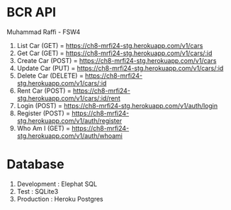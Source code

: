 # BCR API

Muhammad Raffi - FSW4

1. List Car (GET) = https://ch8-mrfi24-stg.herokuapp.com/v1/cars
2. Get Car (GET) = https://ch8-mrfi24-stg.herokuapp.com/v1/cars/:id
3. Create Car (POST) = https://ch8-mrfi24-stg.herokuapp.com/v1/cars
4. Update Car (PUT) = https://ch8-mrfi24-stg.herokuapp.com/v1/cars/:id
5. Delete Car (DELETE) = https://ch8-mrfi24-stg.herokuapp.com/v1/cars/:id
6. Rent Car (POST) = https://ch8-mrfi24-stg.herokuapp.com/v1/cars/:id/rent
7. Login (POST) = https://ch8-mrfi24-stg.herokuapp.com/v1/auth/login
8. Register (POST) = https://ch8-mrfi24-stg.herokuapp.com/v1/auth/register
9. Who Am I (GET) = https://ch8-mrfi24-stg.herokuapp.com/v1/auth/whoami

# Database 
1. Development : Elephat SQL
2. Test : SQLite3
3. Production : Heroku Postgres
